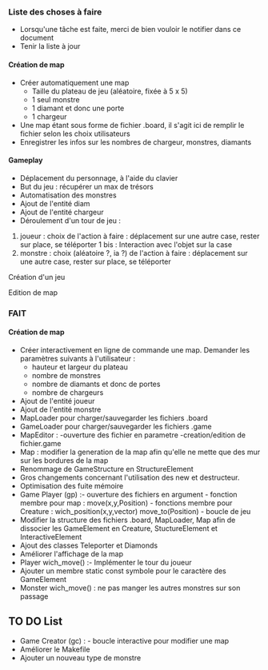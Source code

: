 ### Liste des choses à faire
- Lorsqu'une tâche est faite, merci de bien vouloir le notifier dans ce document
- Tenir la liste à jour

#### Création de map
- Créer automatiquement une map
    - Taille du plateau de jeu (aléatoire, fixée à 5 x 5)
    - 1 seul monstre
    - 1 diamant et donc une porte
    - 1 chargeur
- Une map étant sous forme de fichier .board, il s'agit ici de remplir le fichier selon les choix utilisateurs
- Enregistrer les infos sur les nombres de chargeur, monstres, diamants

#### Gameplay
- Déplacement du personnage, à l'aide du clavier
- But du jeu : récupérer un max de trésors
- Automatisation des monstres
- Ajout de l'entité diam
- Ajout de l'entité chargeur
- Déroulement d'un tour de jeu : 
1. joueur : choix de l'action à faire : déplacement sur une autre case, rester sur place, se téléporter
1 bis : Interaction avec l'objet sur la case
2. monstre : choix (aléatoire ?, ia ?) de l'action à faire : déplacement sur une autre case, rester sur place, se téléporter


Création d'un jeu

Edition de map

### FAIT
#### Création de map
- Créer interactivement en ligne de commande une map. Demander les paramètres suivants à l'utilisateur : 
    - hauteur et largeur du plateau
    - nombre de monstres
    - nombre de diamants et donc de portes
    - nombre de chargeurs
- Ajout de l'entité joueur
- Ajout de l'entité monstre
- MapLoader pour charger/sauvegarder les fichiers .board
- GameLoader pour charger/sauvegarder les fichiers .game
- MapEditor :   -ouverture des fichier en parametre
                -creation/edition de fichier.game
- Map : modifier la generation de la map afin qu'elle ne mette que des mur sur les bordures de la map
- Renommage de GameStructure en StructureElement
- Gros changements concernant l'utilisation des new et destructeur.
- Optimisation des fuite mémoire
- Game Player (gp) :- ouverture des fichiers en argument
                    - fonction membre pour map : move(x,y,Position)
                    - fonctions membre pour Creature : wich_position(x,y,vector<Position>)
                                                        move_to(Position)
                    - boucle de jeu
- Modifier la structure des fichiers .board, MapLoader, Map afin de dissocier les GameElement en Creature, StuctureElement et InteractiveElement
- Ajout des classes Teleporter et Diamonds 
- Améliorer l'affichage de la map
- Player wich_move() :- Implémenter le tour du joueur
- Ajouter un membre static const symbole pour le caractère des GameElement
- Monster wich_move() : ne pas manger les autres monstres sur son passage
                    

## TO DO List
- Game Creator (gc) : - boucle interactive pour modifier une map
- Améliorer le Makefile
- Ajouter un nouveau type de monstre
